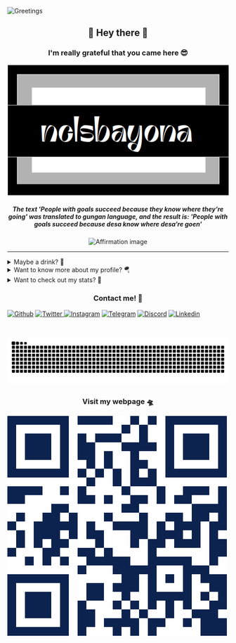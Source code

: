 ![Greetings](https://socialify.git.ci/nclsbayona/nclsbayona/image?description=1&font=KoHo&pattern=Charlie%20Brown&theme=Dark)

<h2 align="center">👋 Hey there 👋</h2>

<h3 align="center">I'm really grateful that you came here 😎</h3>

<p  align="center">
<img src="logo.png" alt="Logo">
</p>

<h5 align="center">The text 'People with goals succeed because they know where they’re going' was translated to gungan language, and the result is: 'People with goals succeed because desa know where desa’re goen'</h5>

<p align="center">
<img src="https://img1.wikia.nocookie.net/__cb20091012212518/aliens/images/9/93/Gungan-Otolla.jpg" alt="Affirmation image">
<p>

----

<details>
<summary>Maybe a drink? 🍹</summary>


![Drink image](https://www.thecocktaildb.com/images/media/drink/xwtptq1441247579.jpg)

#### Name: **Melya**
 
#### Alcoholic category: **Non alcoholic**
 
#### Category: **Coffee / Tea**
 
<table frame="box" rules="cols">
    <thead>
        <tr>
            <th style="padding-left: 1em; padding-right: 1em; text-align: center">Ingredient</th>
            <th style="padding-left: 1em; padding-right: 1em; text-align: center">Measure</th>
        </tr>
    </thead>
    <tbody>
        <tr>
            <td style="padding-left: 1em; padding-right: 1em; text-align: center; vertical-align: top">Espresso</td>
            <td style="padding-left: 1em; padding-right: 1em; text-align: center; vertical-align: top">Unsweetened </td>
        </tr>
    </tbody>
</table>


#### Preparation instructions: Brew espresso. In a coffee mug, place 1 teaspoon of unsweetened powdered cocoa, then cover a teaspoon with honey and drizzle it into the cup. Stir while the coffee brews, this is the fun part. The cocoa seems to coat the honey without mixing, so you get a dusty, sticky mass that looks as though it will never mix. Then all at once, presto! It looks like dark chocolate sauce. Pour hot espresso over the honey, stirring to dissolve. Serve with cream.


----

</details>

<details>
<summary>Want to know more about my profile? 🪂</summary>

##### 👀 Visitor count

![Visitor count](https://profile-counter.glitch.me/nclsbayona/count.svg)

##### Followers

![Followers](https://img.shields.io/github/followers/nclsbayona?color=003153&logo=github&style=for-the-badge)

##### Last profile commit
![Last profile commit](https://img.shields.io/github/last-commit/nclsbayona/nclsbayona?color=003153&logo=github&style=for-the-badge&label=Latest%20Profile%20Commit)
            
##### Profile trophies 🏆

![Trophies](https://github-profile-trophy.vercel.app/?username=nclsbayona&theme=dracula&no-frame=false&margin-w=5&margin-h=5&no-bg=true&column=4)


----

</details>
<details>
<summary>Want to check out my stats? 🐣</summary>


#### General GitHub Stats 🌀

##### 😃 General Overview

![General Stats](https://github-readme-stats.vercel.app/api?username=nclsbayona&show_icons=true&count_private=true&include_all_commits=true&locale=en&theme=tokyonight)

##### Life-Time Stats Overview 😃

![Specific Stats](https://github-readme-streak-stats.herokuapp.com/?user=nclsbayona&theme=algolia)

<br />

#### 🤖 Programming Languages Stats

##### Most Used Languages Stats 💾

![Most used languages](https://github-readme-stats.vercel.app/api/top-langs/?username=nclsbayona&show_icons=true&locale=en&langs_count=5&theme=tokyonight)

<br />

#### ⌚General Weekly-Stats

##### Overview ✨

<table frame="box" rules="cols">
    <thead>
        <tr>
            <th style="padding-left: 1em; padding-right: 1em; text-align: center">Language name</th>
            <th style="padding-left: 1em; padding-right: 1em; text-align: center">Time spent</th>
        </tr>
    </thead>
    <tbody>
        <tr>
            <td style="padding-left: 1em; padding-right: 1em; text-align: center; vertical-align: top">Java</td>
            <td style="padding-left: 1em; padding-right: 1em; text-align: center; vertical-align: top">6 hours and 39 minutes</td>
        </tr>
        <tr>
            <td style="padding-left: 1em; padding-right: 1em; text-align: center; vertical-align: top">XML</td>
            <td style="padding-left: 1em; padding-right: 1em; text-align: center; vertical-align: top">0 hours and 39 minutes</td>
        </tr>
        <tr>
            <td style="padding-left: 1em; padding-right: 1em; text-align: center; vertical-align: top">YAML</td>
            <td style="padding-left: 1em; padding-right: 1em; text-align: center; vertical-align: top">0 hours and 4 minutes</td>
        </tr>
        <tr>
            <td style="padding-left: 1em; padding-right: 1em; text-align: center; vertical-align: top">JSON</td>
            <td style="padding-left: 1em; padding-right: 1em; text-align: center; vertical-align: top">0 hours and 0 minutes</td>
        </tr>
    </tbody>
</table>

<br> 

<table frame="box" rules="cols">
    <thead>
        <tr>
            <th style="padding-left: 1em; padding-right: 1em; text-align: center">OS name</th>
            <th style="padding-left: 1em; padding-right: 1em; text-align: center">Time spent</th>
        </tr>
    </thead>
    <tbody>
        <tr>
            <td style="padding-left: 1em; padding-right: 1em; text-align: center; vertical-align: top">Windows</td>
            <td style="padding-left: 1em; padding-right: 1em; text-align: center; vertical-align: top">7 hours and 23 minutes</td>
        </tr>
    </tbody>
</table>

----

</details>


<h3 align="center">Contact me! 📇</h3>

[![Github](https://img.shields.io/badge/GitHub-%2312100E.svg?&style=for-the-badge&logo=Github&logoColor=white)](https://github.com/nclsbayona)
[![Twitter](https://img.shields.io/badge/twitter-%231DA1F2.svg?&style=for-the-badge&logo=twitter&logoColor=white)](https://twitter.com/nclsbayona)<a href="" target="_blank">
[![Instagram](https://img.shields.io/badge/-INSTAGRAM-critical?&style=for-the-badge&logo=instagram&logoColor=white)](https://instagram.com/nclsbayona)
[![Telegram](https://img.shields.io/badge/-TELEGRAM-blue?&style=for-the-badge&logo=telegram&logoColor=white)](https://t.me/nclsbayona)
[![Discord](https://img.shields.io/badge/-DISCORD-darkblue?&style=for-the-badge&logo=discord&logoColor=white)](https://www.discord.com/channels/@nclsbayona#6681)
[![Linkedin](https://img.shields.io/badge/-Linkedin-silver?&style=for-the-badge&logo=linkedin&logoColor=black)](https://www.linkedin.com/in/nclsbayona/)
    
<br />

![Snake-SVG](https://raw.githubusercontent.com/nclsbayona/Daily.dev-devcard-books/output/github-contribution-grid-snake-sissa.svg)

<h3 align="center">Visit my webpage 🛸</h3>

![QR](QR.png)
